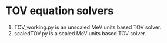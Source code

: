 # TOV equation solvers

1. TOV_working.py is an unscaled MeV units based TOV solver.
2. scaledTOV.py is a scaled MeV units based TOV solver.
